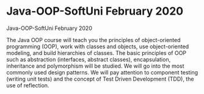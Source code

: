 # Java-OOP-SoftUni February 2020
 Java-OOP-SoftUni February 2020

The Java OOP course will teach you the principles of object-oriented programming (OOP), work with classes and objects, use object-oriented modeling, and build hierarchies of classes. The basic principles of OOP such as abstraction (interfaces, abstract classes), encapsulation, inheritance and polymorphism will be studied. We will go into the most commonly used design patterns. We will pay attention to component testing (writing unit tests) and the concept of Test Driven Development (TDD), the use of reflection.
